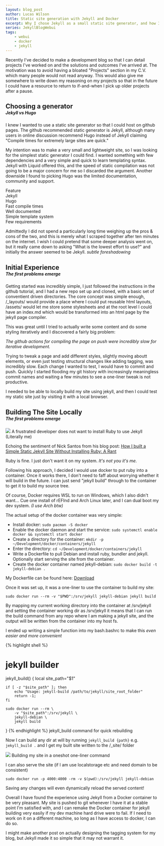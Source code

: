 ```yaml
---
layout: blog_post
author: Lucas Wilson
title: Static site generation with Jekyll and Docker
excerpt: Why I chose Jekyll as a small static site generator, and how I set up my environment for rapid iteration.
series: JekyllBlogWebui
tags: 
    - webui
    - docker
    - jekyll
---
```


Recently I've decided to make a development blog so that I can detail projects I've worked on and the solutions and outcomes I've arrived at. The motivation was to avoid having a bloated "Projects" section in my C.V. which many people would not read anyway. This would also give me somewhere to write down my reasoning on my projects so that in the future I could have a resource to return to if-and-when I pick up older projects after a pause.  

<div class="blog-section-header"> 
    <h2 style="margin-bottom: 0;"> Choosing a generator </h2>
    <h5 style="margin-top: 0;"> Jekyll vs Hugo </h5>
</div>

I knew I wanted to use a static site generator so that I could host on github pages. The github recommended static generator is Jekyll, although many users in online discussion recommend Hugo instead of Jekyll claiming "Compile times for extremely large sites are quick."

My intention was to make a very small and lightweight site, so I was looking for the simplest static generator I could find. I wanted something with few dependencies and a very simple and quick to learn templating syntax. Jekyll with Liquid offered this, and the speed of static compilation was not going to be a major concern for me so I discarded the argument. Another downside I found to picking Hugo was the limited documentation, community and support. 

<div class="table-wrapper">
    <div class="comparison-grid">
        <div class="header">Feature</div>
        <div class="header">Jekyll</div>
        <div class="header">Hugo</div>
        <!---->
        <div>Fast compile times</div>
        <div><i class="fa-solid fa-xmark" style="color: #d33;"></i></div>
        <div><i class="fa-solid fa-check" style="color: #3c3;"></i></div>
        <!---->
        <div>Well documented</div>
        <div><i class="fa-solid fa-check" style="color: #3c3;"></i></div>
        <div><i class="fa-solid fa-xmark" style="color: #d33;"></i></div>
        <!---->
        <div>Simple template system</div>
        <div><i class="fa-solid fa-check" style="color: #3c3;"></i></div>
        <div><i class="fa-solid fa-xmark" style="color: #d33;"></i></div>
        <!---->
        <div>Few requirements</div>
        <div><i class="fa-solid fa-check" style="color: #3c3;"></i></div>
        <div><i class="fa-solid fa-check" style="color: #3c3;"></i></div>
    </div>
</div>

Admittedly I did not spend a particularly long time weighing up the pros & cons of the two, and this is merely what I scraped together after ten minutes on the internet. I wish I could pretend that some deeper analysis went on, but it really came down to asking "What is the lowest effort to use?" and initially the answer seemed to be Jekyll. *subtle foreshadowing*

<div class="blog-section-header"> 
    <h2 style="margin-bottom: 0;"> Initial Experience </h2>
    <h5 style="margin-top: 0;"> The first problems emerge </h5>
</div>

Getting started was incredibly simple, I just followed the instructions in the github tutorial, and I had a new repo set up and cloned, with a basic set of conventient driven directories. The core concept was simple enough, /_layouts/ would provide a place where I could put reusable html layouts, /assets/ would let me store some stylesheets and at the root level I could have an index.md which would be transformed into an html page by the jekyll page compiler.

This was great until I tried to actually write some content and do some styling iteratively and I discovered a fairly big problem: 

*The github actions for compiling the page on push were incredibly slow for iterative development.*

Trying to tweak a page and add different styles, slightly moving aboutt elements, or even just testing structural changes like adding tagging, was incredibly slow. Each change I wanted to test, I would have to commit and push. Quickly I started flooding my git history with increasingly meaningless commit names and waiting a few minutes to see a one-liner tweak is not productive. 

I needed to be able to locally build my site using jekyll, and then I could test my static site just by visiting it with a local browser.

<div class="blog-section-header"> 
    <h2 style="margin-bottom: 0;"> Building The Site Locally </h2>
    <h5 style="margin-top: 0;"> The first problems emerge </h5>
</div>

<div class="table-wrapper">
    <img src="{{ site.baseurl }}/assets/posts/2025-05-03-DockerJekyll/images/ruby.png">
    <span class="caption">
        A frustrated developer does not want to install Ruby to use Jekyll (Literally me)
    </span>
</div>

Echoing the sentiment of Nick Santos from his blog post: [How I built a Simple Static Jekyll Site Without Installing Ruby: A Rant](https://medium.com/windmill-engineering/how-i-built-a-simple-static-jekyll-site-without-installing-ruby-a-rant-b7e87fb123d0) 

Ruby is fine. I just don't want it on my system. *It's not you it's me.*

Following his approach, I decided I would use docker to put ruby into a container. Once it works there, I don't need to faff about worrying whether it will build in the future. I can just send "jekyll build" through to the container to get it to build my source tree.

Of course, Docker requires WSL to run on Windows, which I also didn't want... 
Cue one install of rEFInd and Arch Linux later, and I can dual boot my dev system. *(I use Arch btw)*

The actual setup of the docker container was very simple:
- Install docker: `sudo pacman -S docker`
- Enable the docker daemon and start the service: `sudo systemctl enable docker && systemctl start docker`
- Create a directory for the container: `mkdir -p ~/Development/docker/containers/jekyll`
- Enter the directory: `cd ~/Development/docker/containers/jekyll`
- Write a Dockerfile to pull Debian and install ruby, bundler and jekyll. Optionally start serving the site from the container. 
- Create the docker container named jekyll-debian: `sudo docker build -t jekyll-debian .`

My Dockerfile can be found here:
<a href="{{ site.baseurl }}/assets/posts/2025-05-03-DockerJekyll/other/Dockerfile" download>Download</a>

Once it was set up, it was a one-liner to use the container to build my site:
```
sudo docker run --rm -v "$PWD":/srv/jekyll jekyll-debian jekyll build
```
By mapping my current working directory into the container at /srv/jekyll and setting the container working dir as /srv/jekyll it means that I can run the build command from any repo where I am making a jekyll site, and the output will be written from the container into my host fs. 

I ended up writing a simple function into my bash.bashrc to make this *even easier and more convenient*

<div class="table-wrapper">

{% highlight shell %}
# jekyll builder
jekyll_build() {
    local site_path="$1"

    if [ -z "$site_path" ]; then
        echo "Usage: jekyll-build /path/to/jekyll/site_root_folder"
        return -1;
    fi

    sudo docker run --rm \
        -v "$site_path":/srv/jekyll \
        jekyll-debian \
        jekyll build
}
{% endhighlight %}
    <span class="caption">
        jekyll_build command for quick rebuilding
    </span>
</div>


Now I can build any dir at will by running `jekyll_build {path}` e.g. `jekyll_build .` and I get my built site written to the /_site/ folder

<div class="table-wrapper">
    <img src="{{ site.baseurl }}/assets/posts/2025-05-03-DockerJekyll/images/build.png">
    <span class="caption">
        Building my site in a oneshot one-liner command
    </span>
</div>

I can also serve the site (if I am use localstorage etc and need domain to be consistent)
```
sudo docker run -p 4000:4000 -rm -v $(pwd):/srv/jekyll jekyll-debian
```
Saving any changes will even dynamically reload the served content!

Overall I have found the experience using Jekyll from a Docker container to be very pleasant. My site is pushed to git whenever I have it at a stable point I'm satisfied with, and I can remake the Docker container for jekyll building very easily if my dev machine hard drive were to fail. If I need to work on it on a different machine, so long as I have access to docker, I can do so. 

I might make another post on actually designing the tagging system for my blog, but Jekyll made it so simple that it may not warrant it.